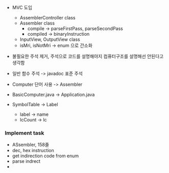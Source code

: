 * MVC 도입
  * AssemblerController class
  * Assembler class
    * compile -> parseFirstPass, parseSecondPass
    * compiled -> binaryInstruction
  * InputView, OutputView class
  * isMri, isNotMri -> enum 으로 간소화 

* 불필요한 주석 제거, 주석으로 코드를 설명해야지 컴퓨터구조를 설명해선 안된다고 생각함
* 일반 함수 주석 -> javadoc 표준 주석
* Computer 단어 사용 -> Assembler
* BasicComputer.java -> Application.java
* SymbolTable -> Label
  * label -> name
  * lcCount -> lc

### Implement task
* ASsembler, 158줄
* dec, hex instruction
* get indirection code from enum
* parse indrect 
* 
